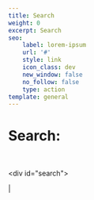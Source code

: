 ```yaml
---
title: Search
weight: 0
excerpt: Search
seo:
    label: lorem-ipsum
    url: '#'
    style: link
    icon_class: dev
    new_window: false
    no_follow: false
    type: action
template: general
---
```

# Search:

<br>

\<div id="search"></div>



| <div id="search" />


